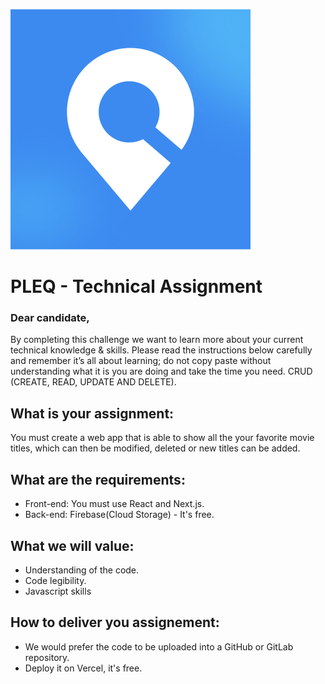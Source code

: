 ![](./pleq_logo.png)

# PLEQ - Technical Assignment

### Dear candidate,

By completing this challenge we want to learn more about your current technical knowledge &
skills. Please read the instructions below carefully and remember it’s all about learning; do not
copy paste without understanding what it is you are doing and take the time you need.
CRUD (CREATE, READ, UPDATE AND DELETE).

## What is your assignment:
You must create a web app that is able to show all the your favorite movie titles, which can then
be modified, deleted or new titles can be added.

## What are the requirements:
- Front-end: You must use React and Next.js.
- Back-end: Firebase(Cloud Storage) - It's free.

## What we will value:
- Understanding of the code.
- Code legibility.
- Javascript skills

## How to deliver you assignement: 
- We would prefer the code to be uploaded into a GitHub or
GitLab repository.
- Deploy it on Vercel, it's free.
